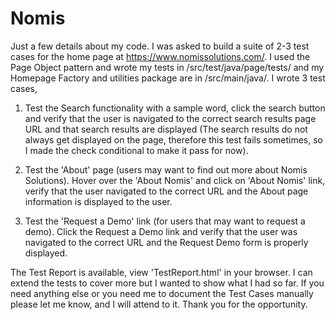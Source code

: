 # Nomis

Just a few details about my code. I was asked to build a suite of 2-3 test cases for the home page at https://www.nomissolutions.com/. I used the Page Object pattern and wrote my tests in /src/test/java/page/tests/ and my Homepage Factory and utilities package are in /src/main/java/. I wrote 3 test cases,

1. Test the Search functionality with a sample word, click the search button and verify that the user is navigated to the correct search results page URL and that search results are displayed (The search results do not always get displayed on the page, therefore this test fails sometimes, so I made the check conditional to make it pass for now). 

2. Test the 'About' page (users may want to find out more about Nomis Solutions). Hover over the 'About Nomis' and click on 'About Nomis' link, verify that the user navigated to the correct URL and the About page information is displayed to the user.

3. Test the 'Request a Demo' link (for users that may want to request a demo). Click the Request a Demo link and verify that the user was navigated to the correct URL and the Request Demo form is properly displayed.

  The Test Report is available, view 'TestReport.html' in your browser. I can extend the tests to cover more but I wanted to show what I had so far. If you need anything else or you need me to document the Test Cases manually please let me know, and I will attend to it. Thank you for the opportunity.
